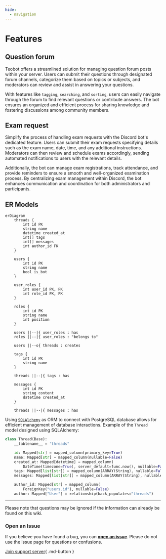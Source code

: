 ```yaml
---
hide:
  - navigation
---
```

# Features

## Question forum

Teobot offers a streamlined solution for managing question forum posts within your server. Users can submit their questions through designated forum channels, categorize them based on topics or subjects, and moderators can review and assist in answering your questions.

With features like `tagging`, `searching`, and `sorting`, users can easily navigate through the forum to find relevant questions or contribute answers. The bot ensures an organized and efficient process for sharing knowledge and fostering discussions among community members.

## Exam request
Simplify the process of handling exam requests with the Discord bot's dedicated feature. Users can submit their exam requests specifying details such as the exam name, date, time, and any additional instructions. Moderators can then review and schedule exams accordingly, sending automated notifications to users with the relevant details. 

Additionally, the bot can manage exam registrations, track attendance, and provide reminders to ensure a smooth and well-organized examination process. By centralizing exam management within Discord, the bot enhances communication and coordination for both administrators and participants.

## ER Models

```mermaid
erDiagram
    threads {
        int id PK
        string name
        datetime created_at
        int[] tags
        int[] messages
        int author_id FK
    }

    users {
        int id PK
        string name
        bool is_bot
    }

    user_roles {
        int user_id PK, FK
        int role_id PK, FK
    }

    roles {
        int id PK
        string name
        int position
    }

    users ||--|{ user_roles : has
    roles ||--|{ user_roles : "belongs to"

    users ||--o{ threads : creates
    
    tags {
        int id PK
        string name
    }

    threads ||--|{ tags : has

    messages {
        int id PK
        string content
        datetime created_at
    }

    threads ||--|{ messages : has

```

Using [`SQLAlchemy`](https://docs.sqlalchemy.org/en/20/orm/basic_relationships.html) as ORM to connect with PostgreSQL database allows for efficient management of database interactions. Example of the `Thread` model designed using SQLAlchemy:
```python
class Thread(Base):
    __tablename__ = "threads"

    id: Mapped[str] = mapped_column(primary_key=True)
    name: Mapped[str] = mapped_column(nullable=False)
    created_at: Mapped[datetime] = mapped_column(
        DateTime(timezone=True), server_default=func.now(), nullable=False)
    tags: Mapped[list[str]] = mapped_column(ARRAY(String), nullable=False)
    messages: Mapped[list[str]] = mapped_column(ARRAY(String), nullable=False)

    author_id: Mapped[str] = mapped_column(
        ForeignKey("users.id"), nullable=False)
    author: Mapped["User"] = relationship(back_populates="threads")
```

---

Please note that questions may be ignored if the information can already be found on this wiki.

### **Open an Issue**
If you believe you have found a bug, you can [**open an issue**](). Please do not use the issue page for questions or confusions.

[Join support server](https://discord.gg/hikari){ .md-button }